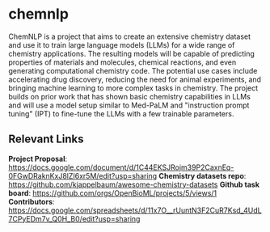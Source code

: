 # chemnlp

ChemNLP is a project that aims to create an extensive chemistry dataset and use it to train large language models (LLMs) for a wide range of chemistry applications. The resulting models will be capable of predicting properties of materials and molecules, chemical reactions, and even generating computational chemistry code. The potential use cases include accelerating drug discovery, reducing the need for animal experiments, and bringing machine learning to more complex tasks in chemistry. The project builds on prior work that has shown basic chemistry capabilities in LLMs and will use a model setup similar to Med-PaLM and "instruction prompt tuning" (IPT) to fine-tune the LLMs with a few trainable parameters.

## Relevant Links
**Project Proposal**: https://docs.google.com/document/d/1C44EKSJRojm39P2CaxnEq-0FGwDRaknKxJ8lZI6xr5M/edit?usp=sharing
**Chemistry datasets repo**: https://github.com/kjappelbaum/awesome-chemistry-datasets
**Github task board**: https://github.com/orgs/OpenBioML/projects/5/views/1
**Contributors**: https://docs.google.com/spreadsheets/d/11x7O__rUuntN3F2CuR7Ksd_4UdL7CPyEDm7v_Q0H_B0/edit?usp=sharing
